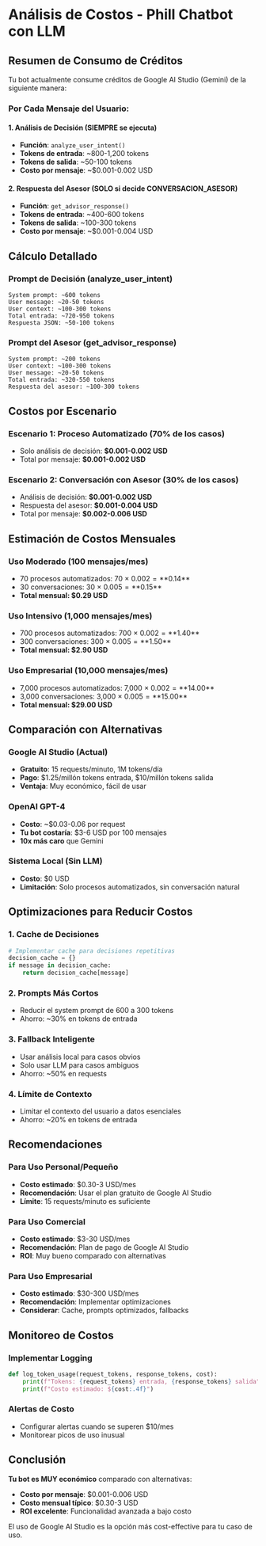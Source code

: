 # Análisis de Costos - Phill Chatbot con LLM

## Resumen de Consumo de Créditos

Tu bot actualmente consume créditos de Google AI Studio (Gemini) de la siguiente manera:

### **Por Cada Mensaje del Usuario:**

#### 1. **Análisis de Decisión** (SIEMPRE se ejecuta)
- **Función**: `analyze_user_intent()`
- **Tokens de entrada**: ~800-1,200 tokens
- **Tokens de salida**: ~50-100 tokens
- **Costo por mensaje**: ~$0.001-0.002 USD

#### 2. **Respuesta del Asesor** (SOLO si decide CONVERSACION_ASESOR)
- **Función**: `get_advisor_response()`
- **Tokens de entrada**: ~400-600 tokens
- **Tokens de salida**: ~100-300 tokens
- **Costo por mensaje**: ~$0.001-0.004 USD

## Cálculo Detallado

### **Prompt de Decisión (analyze_user_intent)**
```
System prompt: ~600 tokens
User message: ~20-50 tokens
User context: ~100-300 tokens
Total entrada: ~720-950 tokens
Respuesta JSON: ~50-100 tokens
```

### **Prompt del Asesor (get_advisor_response)**
```
System prompt: ~200 tokens
User context: ~100-300 tokens
User message: ~20-50 tokens
Total entrada: ~320-550 tokens
Respuesta del asesor: ~100-300 tokens
```

## Costos por Escenario

### **Escenario 1: Proceso Automatizado (70% de los casos)**
- Solo análisis de decisión: **$0.001-0.002 USD**
- Total por mensaje: **$0.001-0.002 USD**

### **Escenario 2: Conversación con Asesor (30% de los casos)**
- Análisis de decisión: **$0.001-0.002 USD**
- Respuesta del asesor: **$0.001-0.004 USD**
- Total por mensaje: **$0.002-0.006 USD**

## Estimación de Costos Mensuales

### **Uso Moderado (100 mensajes/mes)**
- 70 procesos automatizados: 70 × $0.002 = **$0.14**
- 30 conversaciones: 30 × $0.005 = **$0.15**
- **Total mensual: $0.29 USD**

### **Uso Intensivo (1,000 mensajes/mes)**
- 700 procesos automatizados: 700 × $0.002 = **$1.40**
- 300 conversaciones: 300 × $0.005 = **$1.50**
- **Total mensual: $2.90 USD**

### **Uso Empresarial (10,000 mensajes/mes)**
- 7,000 procesos automatizados: 7,000 × $0.002 = **$14.00**
- 3,000 conversaciones: 3,000 × $0.005 = **$15.00**
- **Total mensual: $29.00 USD**

## Comparación con Alternativas

### **Google AI Studio (Actual)**
- **Gratuito**: 15 requests/minuto, 1M tokens/día
- **Pago**: $1.25/millón tokens entrada, $10/millón tokens salida
- **Ventaja**: Muy económico, fácil de usar

### **OpenAI GPT-4**
- **Costo**: ~$0.03-0.06 por request
- **Tu bot costaría**: $3-6 USD por 100 mensajes
- **10x más caro** que Gemini

### **Sistema Local (Sin LLM)**
- **Costo**: $0 USD
- **Limitación**: Solo procesos automatizados, sin conversación natural

## Optimizaciones para Reducir Costos

### **1. Cache de Decisiones**
```python
# Implementar cache para decisiones repetitivas
decision_cache = {}
if message in decision_cache:
    return decision_cache[message]
```

### **2. Prompts Más Cortos**
- Reducir el system prompt de 600 a 300 tokens
- Ahorro: ~30% en tokens de entrada

### **3. Fallback Inteligente**
- Usar análisis local para casos obvios
- Solo usar LLM para casos ambiguos
- Ahorro: ~50% en requests

### **4. Límite de Contexto**
- Limitar el contexto del usuario a datos esenciales
- Ahorro: ~20% en tokens de entrada

## Recomendaciones

### **Para Uso Personal/Pequeño**
- **Costo estimado**: $0.30-3 USD/mes
- **Recomendación**: Usar el plan gratuito de Google AI Studio
- **Límite**: 15 requests/minuto es suficiente

### **Para Uso Comercial**
- **Costo estimado**: $3-30 USD/mes
- **Recomendación**: Plan de pago de Google AI Studio
- **ROI**: Muy bueno comparado con alternativas

### **Para Uso Empresarial**
- **Costo estimado**: $30-300 USD/mes
- **Recomendación**: Implementar optimizaciones
- **Considerar**: Cache, prompts optimizados, fallbacks

## Monitoreo de Costos

### **Implementar Logging**
```python
def log_token_usage(request_tokens, response_tokens, cost):
    print(f"Tokens: {request_tokens} entrada, {response_tokens} salida")
    print(f"Costo estimado: ${cost:.4f}")
```

### **Alertas de Costo**
- Configurar alertas cuando se superen $10/mes
- Monitorear picos de uso inusual

## Conclusión

**Tu bot es MUY económico** comparado con alternativas:
- **Costo por mensaje**: $0.001-0.006 USD
- **Costo mensual típico**: $0.30-3 USD
- **ROI excelente**: Funcionalidad avanzada a bajo costo

El uso de Google AI Studio es la opción más cost-effective para tu caso de uso.
